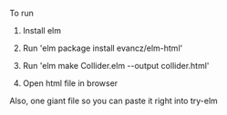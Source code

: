 To run

1. Install elm

2. Run 'elm package install evancz/elm-html'

3. Run 'elm make Collider.elm --output collider.html'

4. Open html file in browser


Also, one giant file so you can paste it right into try-elm